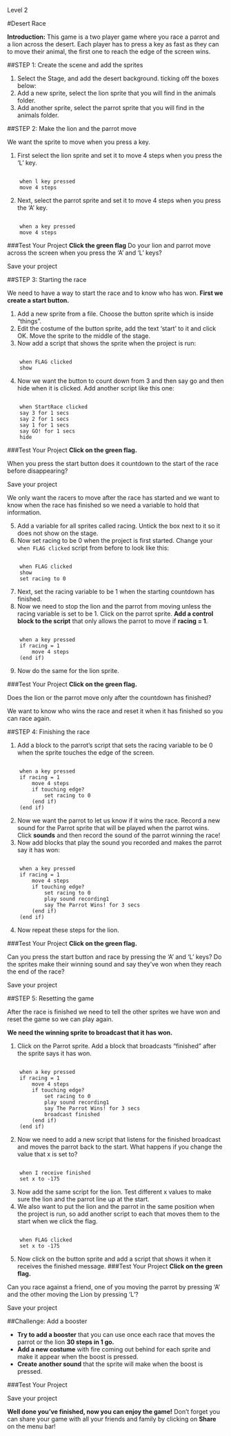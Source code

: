 Level 2

#Desert Race

__Introduction:__
This game is a two player game where you race a parrot and a lion across the desert. Each player has to press a key as fast as they can to move their animal, the first one to reach the edge of the screen wins.


##STEP 1: Create the scene and add the sprites

1. Select the Stage, and add the desert background.
ticking off the boxes below:
2. Add a new sprite, select the lion sprite that you will find in the animals folder.
3. Add another sprite, select the parrot sprite that you will find in the animals folder.



##STEP 2: Make the lion and the parrot move


We want the sprite to move when you press a key.


1. First select the lion sprite and set it to move 4 steps when you press the ‘L’ key.

```scratch

	when l key pressed
	move 4 steps
```

2. Next, select the parrot sprite and set it to move 4 steps when you press the ‘A’ key.

```scratch

	when a key pressed
	move 4 steps
```

###Test Your Project
__Click the green flag__ 
Do your lion and parrot move across the screen when you press the ‘A’ and ‘L’ keys?

Save your project


##STEP 3: Starting the race

We need to have a way to start the race and to know who has won. __First we create a start button.__

1. Add a new sprite from a file. Choose the button sprite which is inside “things”.
2. Edit the costume of the button sprite, add the text ‘start’ to it and click OK. Move the sprite to the middle of the stage.
3. Now add a script that shows the sprite when the project is run:

```scratch

	when FLAG clicked
	show
```
4. Now we want the button to count down from 3 and then say go and then hide when it is clicked. Add another script like this one:

```scratch

	when StartRace clicked
	say 3 for 1 secs
	say 2 for 1 secs
	say 1 for 1 secs
	say GO! for 1 secs
	hide
```
###Test Your Project
__Click on the green flag.__

When you press the start button does it countdown to the start of the race before disappearing?

Save your project

We only want the racers to move after the race has started and we want to know when the race has finished so we need a variable to hold that information.

5. Add a variable for all sprites called racing. Untick the box next to it so it does not show on the stage.
6. Now set racing to be 0 when the project is first started. Change your `when FLAG clicked` script from before to look like this:

```scratch

	when FLAG clicked
	show
	set racing to 0
```
7. Next, set the racing variable to be 1 when the starting countdown has finished.
8. Now we need to stop the lion and the parrot from moving unless the racing variable is set to be 1. Click on the parrot sprite. __Add a control block to the script__ that only allows the
parrot to move if __racing = 1__.

```scratch

	when a key pressed
	if racing = 1
		move 4 steps
	(end if)
```
9. Now do the same for the lion sprite.

###Test Your Project
__Click on the green flag.__

Does the lion or the parrot move only after the countdown has finished?

We want to know who wins the race and reset it when it has finished so you can
race again.

##STEP 4: Finishing the race

1. Add a block to the parrot’s script that sets the racing variable to be 0 when the sprite touches the edge of the screen.

```scratch

	when a key pressed
	if racing = 1
		move 4 steps
		if touching edge?
			set racing to 0
		(end if)
	(end if)
```
2. Now we want the parrot to let us know if it wins the race. Record a new sound for the Parrot sprite that will be played when the parrot wins. Click __sounds__ and then record the sound of the parrot winning the race!
3. Now add blocks that play the sound you recorded and makes the parrot say it has won:

```scratch

	when a key pressed
	if racing = 1
		move 4 steps
		if touching edge?
			set racing to 0
			play sound recording1
			say The Parrot Wins! for 3 secs
		(end if)
	(end if)
```
4. Now repeat these steps for the lion.

###Test Your Project
__Click on the green flag.__

Can you press the start button and race by pressing the ‘A’ and ‘L’ keys?
Do the sprites make their winning sound and say they’ve won when they reach the end of the race?

Save your project

##STEP 5: Resetting the game

After the race is finished we need to tell the other sprites we have won and reset the
game so we can play again.

__We need the winning sprite to broadcast that it has won.__

1. Click on the Parrot sprite.
Add a block that broadcasts “finished” after the sprite says it has won.

```scratch

	when a key pressed
	if racing = 1
		move 4 steps
		if touching edge?
			set racing to 0
			play sound recording1
			say The Parrot Wins! for 3 secs
			broadcast finished
		(end if)
	(end if)
```
2. Now we need to add a new script that listens for the finished broadcast and moves the parrot
back to the start. What happens if you change the value that x is set to?

```scratch

	when I receive finished
	set x to -175
```
3. Now add the same script for the lion. Test different x values to make sure the lion and the parrot line up at the start.
4. We also want to put the lion and the parrot in the same position when the project is run, so add another script to each that moves them to the start
when we click the flag.

```scratch

	when FLAG clicked
	set x to -175
```
5. Now click on the button sprite and add a script that shows it when it receives the finished message.
###Test Your Project
__Click on the green flag.__


Can you race against a friend, one of you moving the parrot by pressing ‘A’ and the
other moving the Lion by pressing ‘L’?

Save your project

##Challenge: Add a booster

* __Try to add a booster__ that you can use once each race that moves the parrot or the lion __30 steps in 1 go.__
* __Add a new costume__ with fire coming out behind for each sprite and make it appear when the boost is pressed.
* __Create another sound__ that the sprite will make when the boost is pressed.

###Test Your Project

Save your project


__Well done you’ve finished, now you can enjoy the game!__
Don’t forget you can share your game with all your friends and family by clicking on __Share__ on the menu bar!
